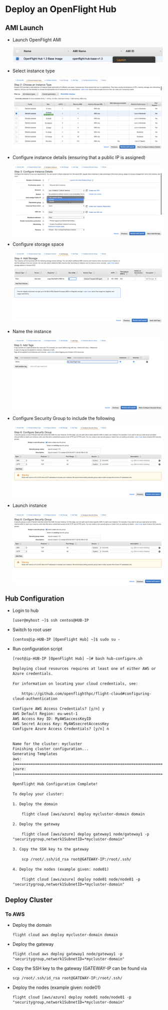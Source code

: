 # Deploy an OpenFlight Hub

## AMI Launch

- Launch OpenFlight AMI

    ![Launch AMI](pictures/ami-01.png)

- Select instance type

    ![Instance Type](pictures/ami-02.png)

- Configure instance details (ensuring that a public IP is assigned)

    ![Public IP](pictures/ami-03.png)

- Configure storage space

    ![Storage Space](pictures/ami-04.png)

- Name the instance

    ![Name Tag](pictures/ami-05.png)

- Configure Security Group to include the following

    ![Security Group](pictures/ami-06.png)

- Launch instance

    ![Launch Instance](pictures/ami-06.png)

## Hub Configuration

- Login to hub

    ```
    [user@myhost ~]$ ssh centos@HUB-IP
    ```

- Switch to root user

    ```
    [centos@ip-HUB-IP [OpenFlight Hub] ~]$ sudo su - 
    ```

- Run configuration script

    ```
    [root@ip-HUB-IP [OpenFlight Hub] ~]# bash hub-configure.sh

    Deploying cloud resources requires at least one of either AWS or Azure credentials.

    For information on locating your cloud credentials, see:

        https://github.com/openflighthpc/flight-cloud#configuring-cloud-authentication

    Configure AWS Access Credentials? [y/n] y
    AWS Default Region: eu-west-1
    AWS Access Key ID: MyAWSaccessKeyID
    AWS Secret Access Key: MyAWSsecretAccessKey
    Configure Azure Access Credentials? [y/n] n


    Name for the cluster: mycluster
    Finishing cluster configuration...
    Generating Templates
    aws: |================================================================================================================================|
    azure: |==============================================================================================================================|

    OpenFlight Hub Configuration Complete!

    To deploy your cluster:

    1. Deploy the domain

        flight cloud [aws/azure] deploy mycluster-domain domain

    2. Deploy the gateway

        flight cloud [aws/azure] deploy gateway1 node/gateway1 -p "securitygroup,network1SubnetID=*mycluster-domain"

    3. Copy the SSH key to the gateway

        scp /root/.ssh/id_rsa root@GATEWAY-IP:/root/.ssh/

    4. Deploy the nodes (example given: node01)

        flight cloud [aws/azure] deploy node01 node/node01 -p "securitygroup,network1SubnetID=*mycluster-domain"

    ```

## Deploy Cluster 

### To AWS

- Deploy the domain

    ```
    flight cloud aws deploy mycluster-domain domain
    ```

- Deploy the gateway

    ```
    flight cloud aws deploy gateway1 node/gateway1 -p "securitygroup,network1SubnetID=*mycluster-domain"
    ```

- Copy the SSH key to the gateway (GATEWAY-IP can be found via 

    ```
    scp /root/.ssh/id_rsa root@GATEWAY-IP:/root/.ssh/
    ```

- Deploy the nodes (example given: node01)

    ```
    flight cloud [aws/azure] deploy node01 node/node01 -p "securitygroup,network1SubnetID=*mycluster-domain"
    ```

